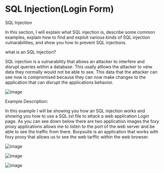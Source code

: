 # SQL Injection(Login Form)

SQL Injection

In this section, I will explain what SQL injection is, describe some common examples, explain how to find and
exploit various kinds of SQL injection vulnarabilities, and show you how to prevent SQL injections.

what is an SQL Injection?

SQL injection is a vulnarability that allows an attacker to interfere and disrupt queries within a database.
This usally alllows the attacker to veiw data they normally would not be able to see. This data that the
attacker can see now is compromised because they can now make changes to the application that can disrupt the 
applications behavior.


![image](https://github.com/user-attachments/assets/b231c557-c130-4453-9493-9628eb23981b)



Example Description: 

In this example I will be showing you how an SQL injection works and showing you how to
use a SQL.txt file to attack a web application Login page. As you can see down below there are two
application images the foxy proxy applications allows me to listen to the port of the web server and be able to 
see the traffic from there. Burpsuite is an application that works with foxy proxy that allows us to see the web tarffic
within the web browser.



![image](https://github.com/user-attachments/assets/cbdcad07-4f92-4c95-aa0a-59cfaeb4f5c3)





![image](https://github.com/user-attachments/assets/9e6f93ad-f3c5-4000-8540-6aca63e8f6ae)


![image](https://github.com/user-attachments/assets/7f323317-8270-4101-ba43-dc3ee530d0e3)









